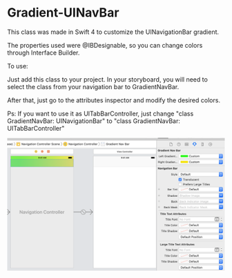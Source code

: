 # Gradient-UINavBar

This class was made in Swift 4 to customize the UINavigationBar gradient.

The properties used were @IBDesignable, so you can change colors through Interface Builder.


To use:

Just add this class to your project. In your storyboard, you will need to select the class from your navigation bar to GradientNavBar.

After that, just go to the attributes inspector and modify the desired colors.

Ps: If you want to use it as UITabBarController, just change "class GradientNavBar: UINavigationBar" to "class GradientNavBar: UITabBarController"

![Alt text for your video](https://github.com/oliveiraCode/Gradient-UINavBar/blob/master/Gradient-UINavBar/example.png)
